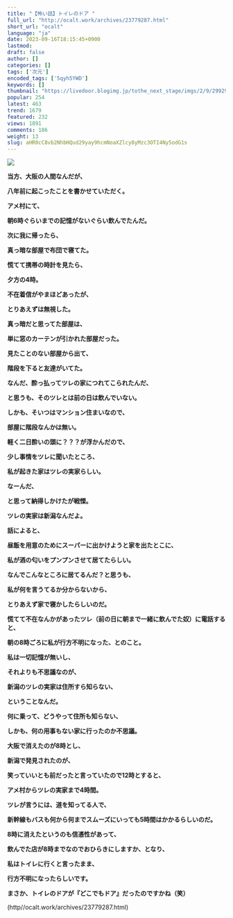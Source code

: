 ```yaml
---
title: "【怖い話】トイレのドア "
full_url: "http://ocalt.work/archives/23779287.html"
short_url: "ocalt"
language: "ja"
date: 2023-09-16T18:15:45+0900
lastmod: 
draft: false
author: []
categories: []
tags: ['次元']
encoded_tags: ['5qyh5YWD']
keywords: []
thumbnail: "https://livedoor.blogimg.jp/tothe_next_stage/imgs/2/9/29929f90.jpg"
popular: 254
latest: 463
trend: 1679
featured: 232
views: 1891
comments: 186
weight: 13
slug: aHR0cC8vb2NhbHQud29yay9hcmNoaXZlcy8yMzc3OTI4Ny5odG1s
---
```


![](https://livedoor.blogimg.jp/tothe_next_stage/imgs/2/9/29929f90.jpg)

<div><p><b><p>当方、大阪の人間なんだが、</p></b></p><p><b><p>八年前に起こったことを書かせていただく。</p></b></p><p><b><p>アメ村にて、</p></b></p><p><b><p>朝6時ぐらいまでの記憶がないぐらい飲んでたんだ。</p></b></p> <p><b><p>次に我に帰ったら、</p></b></p><p><b><p>真っ暗な部屋で布団で寝てた。</p></b></p><p><b><p></p></b></p><p><b><p>慌てて携帯の時計を見たら、</p></b></p><p><b><p>夕方の4時。</p></b></p><p><b><p></p></b></p><p><b><p>不在着信がやまほどあったが、</p></b></p><p><b><p>とりあえずは無視した。</p></b></p><p><b><p></p></b></p><p><b><p>真っ暗だと思ってた部屋は、</p></b></p><p><b><p>単に窓のカーテンが引かれた部屋だった。</p></b></p><p><b><p></p></b></p><p><b><p></p></b></p><p><b><p>見たことのない部屋から出て、</p></b></p><p><b><p>階段を下ると友達がいてた。</p></b></p><p><b><p> </p></b></p><p><b><p>なんだ、酔っ払ってツレの家につれてこられたんだ、</p></b></p><p><b><p>と思うも、そのツレとは前の日は飲んでいない。</p></b></p><p><b><p></p></b></p><p><b><p>しかも、そいつはマンション住まいなので、</p></b></p><p><b><p>部屋に階段なんかは無い。</p></b></p><p><b><p></p></b></p><p><b><p>軽く二日酔いの頭に？？？が浮かんだので、</p></b></p><p><b><p>少し事情をツレに聞いたところ、</p></b></p><p><b><p>私が起きた家はツレの実家らしい。</p></b></p><p><b><p></p></b></p><p><b><p>なーんだ、</p></b></p><p><b><p>と思って納得しかけたが戦慄。</p></b></p><p><b><p> </p></b></p><p><b><p>ツレの実家は新潟なんだよ。</p></b></p><p><b><p></p></b></p><p><b><p>話によると、</p></b></p><p><b><p>昼飯を用意のためにスーパーに出かけようと家を出たとこに、</p></b></p><p><b><p>私が酒の匂いをプンプンさせて居てたらしい。</p></b></p><p><b><p></p></b></p><p><b><p>なんでこんなところに居てるんだ？と思うも、</p></b></p><p><b><p>私が何を言うてるか分からないから、</p></b></p><p><b><p>とりあえず家で寝かしたらしいのだ。</p></b></p><p><b><p> </p></b></p><p><b><p>慌てて不在なんかがあったツレ（前の日に朝まで一緒に飲んでた奴）に電話すると、</p></b></p><p><b><p>朝の8時ごろに私が行方不明になった、とのこと。</p></b></p><p><b><p></p></b></p><p><b><p>私は一切記憶が無いし、</p></b></p><p><b><p>それよりも不思議なのが、</p></b></p><p><b><p>新潟のツレの実家は住所すら知らない、</p></b></p><p><b><p>ということなんだ。</p></b></p><p><b><p></p></b></p><p><b><p>何に乗って、どうやって住所も知らない、</p></b></p><p><b><p>しかも、何の用事もない家に行ったのか不思議。</p></b></p><p><b><p></p></b></p><p><b><p>大阪で消えたのが8時とし、</p></b></p><p><b><p>新潟で発見されたのが、</p></b></p><p><b><p>笑っていいとも前だったと言っていたので12時とすると、</p></b></p><p><b><p>アメ村からツレの実家まで4時間。</p></b></p><p><b><p></p></b></p><p><b><p>ツレが言うには、道を知ってる人で、</p></b></p><p><b><p>新幹線もバスも何から何までスムーズにいっても5時間はかかるらしいのだ。</p></b></p><p><b><p></p></b></p><p><b><p>8時に消えたというのも信憑性があって、</p></b></p><p><b><p>飲んでた店が8時までなのでおひらきにしますか、となり、</p></b></p><p><b><p>私はトイレに行くと言ったまま、</p></b></p><p><b><p>行方不明になったらしいです。</p></b></p><p><b><p></p></b></p><p><b><p>まさか、トイレのドアが『どこでもドア』だったのですかね（笑） </p></b></p> </div>

(http//ocalt.work/archives/23779287.html)
